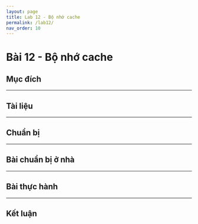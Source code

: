 ```yaml
---
layout: page
title: Lab 12 - Bộ nhớ cache
permalink: /lab12/
nav_order: 10
---
```


# Bài 12 - Bộ nhớ cache

## Mục đích


---

## Tài liệu

---

## Chuẩn bị

--- 

## Bài chuẩn bị ở nhà

---

## Bài thực hành

---

## Kết luận